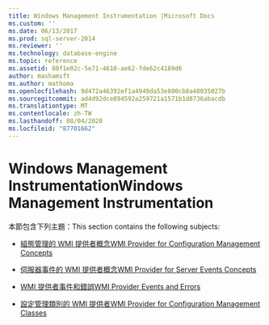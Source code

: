```yaml
---
title: Windows Management Instrumentation |Microsoft Docs
ms.custom: ''
ms.date: 06/13/2017
ms.prod: sql-server-2014
ms.reviewer: ''
ms.technology: database-engine
ms.topic: reference
ms.assetid: 80f1e02c-5e71-4610-ae62-fde62c4189d6
author: mashamsft
ms.author: mathoma
ms.openlocfilehash: 9d472a46392ef1a4949da53e800cb8a48035027b
ms.sourcegitcommit: ad4d92dce894592a259721a1571b1d8736abacdb
ms.translationtype: MT
ms.contentlocale: zh-TW
ms.lasthandoff: 08/04/2020
ms.locfileid: "87701662"
---
```

# <a name="windows-management-instrumentation"></a><span data-ttu-id="097a2-102">Windows Management Instrumentation</span><span class="sxs-lookup"><span data-stu-id="097a2-102">Windows Management Instrumentation</span></span>
  <span data-ttu-id="097a2-103">本節包含下列主題：</span><span class="sxs-lookup"><span data-stu-id="097a2-103">This section contains the following subjects:</span></span>  
  
-   [<span data-ttu-id="097a2-104">組態管理的 WMI 提供者概念</span><span class="sxs-lookup"><span data-stu-id="097a2-104">WMI Provider for Configuration Management Concepts</span></span>](../../relational-databases/wmi-provider-configuration/wmi-provider-for-configuration-management.md)  
  
-   [<span data-ttu-id="097a2-105">伺服器事件的 WMI 提供者概念</span><span class="sxs-lookup"><span data-stu-id="097a2-105">WMI Provider for Server Events Concepts</span></span>](../../relational-databases/wmi-provider-server-events/wmi-provider-for-server-events-concepts.md)  
  
-   [<span data-ttu-id="097a2-106">WMI 提供者事件和錯誤</span><span class="sxs-lookup"><span data-stu-id="097a2-106">WMI Provider Events and Errors</span></span>](../../relational-databases/native-client-ole-db-errors/errors.md)  
  
-   [<span data-ttu-id="097a2-107">設定管理類別的 WMI 提供者</span><span class="sxs-lookup"><span data-stu-id="097a2-107">WMI Provider for Configuration Management Classes</span></span>](../../relational-databases/wmi-provider-configuration-classes/wmi-provider-for-configuration-management-classes.md)  
  
  
